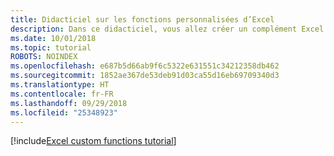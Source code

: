 ```yaml
---
title: Didacticiel sur les fonctions personnalisées d’Excel
description: Dans ce didacticiel, vous allez créer un complément Excel qui contient une fonction personnalisée qui peut effectuer des calculs, demander des données web ou transférer des données web.
ms.date: 10/01/2018
ms.topic: tutorial
ROBOTS: NOINDEX
ms.openlocfilehash: e687b5d66ab9f6c5322e631551c34212358db462
ms.sourcegitcommit: 1852ae367de53deb91d03ca55d16eb69709340d3
ms.translationtype: HT
ms.contentlocale: fr-FR
ms.lasthandoff: 09/29/2018
ms.locfileid: "25348923"
---
```

[!include[Excel custom functions tutorial](../includes/file-tutorial-excel-custom-functions.md)]